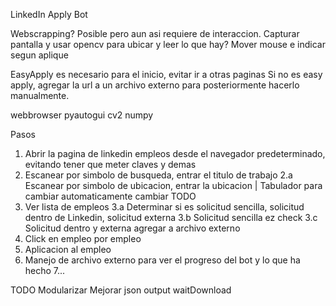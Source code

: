 LinkedIn Apply Bot

Webscrapping? Posible pero aun asi requiere de interaccion.
Capturar pantalla y usar opencv para ubicar y leer lo que hay? Mover mouse e indicar segun aplique

EasyApply es necesario para el inicio, evitar ir a otras paginas
Si no es easy apply, agregar la url a un archivo externo para posteriormente hacerlo manualmente.


webbrowser
pyautogui
cv2
numpy

Pasos
1. Abrir la pagina de linkedin empleos desde el navegador predeterminado, evitando tener que meter claves y demas
2. Escanear por simbolo de busqueda, entrar el titulo de trabajo 
2.a Escanear por simbolo de ubicacion, entrar la ubicacion | Tabulador para cambiar automaticamente cambiar
TODO
3. Ver lista de empleos
3.a Determinar si es solicitud sencilla, solicitud dentro de Linkedin, solicitud externa
3.b Solicitud sencilla ez check
3.c Solicitud dentro y externa agregar a archivo externo 
4. Click en empleo por empleo
5. Aplicacion al empleo
6. Manejo de archivo externo para ver el progreso del bot y lo que ha hecho
7...


TODO
Modularizar
Mejorar json output
waitDownload